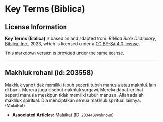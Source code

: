 # Key Terms (Biblica)

## License Information

**Key Terms (Biblica)** is based on and adapted from: _Biblica Bible Dictionary_, [Biblica, Inc.](https://www.biblica.com/), 2023, which is licensed under a [CC BY-SA 4.0 license](https://creativecommons.org/licenses/by-sa/4.0/legalcode.en).

This markdown version is provided under the same license.



--------------------------------

## Makhluk rohani (id: 203558)

Makhluk yang tidak memiliki tubuh seperti tubuh manusia atau makhluk lain di bumi. Mereka juga disebut makhluk surgawi. Mereka dapat terlihat seperti manusia meskipun tidak memiliki tubuh manusia. Allah adalah makhluk spiritual. Dia menciptakan semua makhluk spiritual lainnya. (Malaikat)

* **Associated Articles:** Malaikat (ID: `203448@Unknown`)

